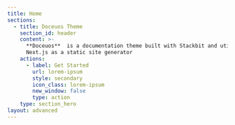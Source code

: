 ```yaml
---
title: Home
sections:
  - title: Doceuos Theme
    section_id: header
    content: >-
      **Doceuos**  is a documentation theme built with Stackbit and utilizes
      Next.js as a static site generator
    actions:
      - label: Get Started
        url: lorem-ipsum
        style: secondary
        icon_class: lorem-ipsum
        new_window: false
        type: action
    type: section_hero
layout: advanced
---
```

